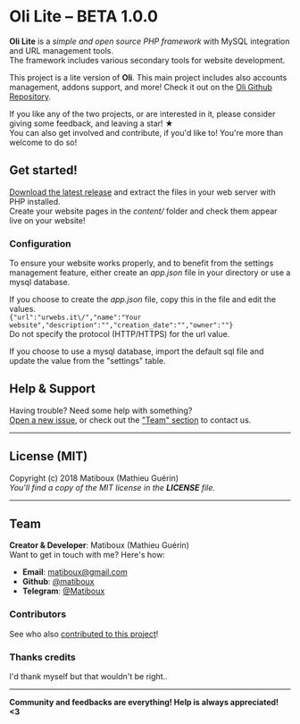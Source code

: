 # Oli Lite – BETA 1.0.0

**Oli Lite** is a *simple and open source PHP framework* with MySQL integration and URL management tools.  
The framework includes various secondary tools for website development.

This project is a lite version of **Oli**. This main project includes also accounts management, addons support, and more!
Check it out on the [Oli Github Repository](https://github.com/OliFramework/Oli/).

If you like any of the two projects, or are interested in it, please consider giving some feedback, and leaving a star! ★  
You can also get involved and contribute, if you'd like to! You're more than welcome to do so!

## Get started!

[Download the latest release](https://github.com/OliFramework/Oli/releases/latest) and extract the files in your web server with PHP installed.  
Create your website pages in the *content/* folder and check them appear live on your website!

### Configuration

To ensure your website works properly, and to benefit from the settings management feature, either create an *app.json* file in your directory or use a mysql database.

If you choose to create the *app.json* file, copy this in the file and edit the values.  
`{"url":"urwebs.it\/","name":"Your website","description":"","creation_date":"","owner":""}`  
Do not specify the protocol (HTTP/HTTPS) for the url value.

If you choose to use a mysql database, import the default sql file and update the value from the "settings" table.

## Help & Support

Having trouble? Need some help with something?  
[Open a new issue](https://github.com/OliFramework/Oli/issues/new), or check out the ["Team" section](#team) to contact us.

---

## License (MIT)

Copyright (c) 2018 Matiboux (Mathieu Guérin)  
*You'll find a copy of the MIT license in the **LICENSE** file.*

---

## Team

**Creator & Developer**: Matiboux (Mathieu Guérin)  
Want to get in touch with me? Here's how:
 - **Email**: [matiboux@gmail.com](mailto:matiboux@gmail.com)
 - **Github**: [@matiboux](https://github.com/matiboux)
 - **Telegram**: [@Matiboux](https://t.me/Matiboux)
 
### Contributors

See who also [contributed to this project](https://github.com/OliFramework/Oli/blob/master/CONTRIBUTORS.md)!

### Thanks credits

I'd thank myself but that wouldn't be right..

---

**Community and feedbacks are everything! Help is always appreciated! <3**
